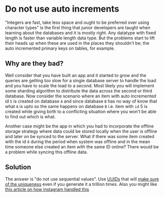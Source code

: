 # Do not use auto increments

"Integers are fast, take less space and ought to be preferred over using character types" is the first thing that junior developers are taught when learning about the databases and it is mostly right. Any datatype with fixed length is faster than variable length data type. But the problems start to lift their heads up when these are used in the places they shouldn't be; the auto incremented primary keys on tables, for example.

## Why are they bad? 

Well consider that you have built an app and it started to grow and the queries are getting too slow for a single database server to handle the load and you have to scale the load to a second. Most likely you will implement some sharding algorithm to distribute the data across the second or third database. Now consider the scenario where an item with auto incremented id `5` is created on database `A` and since database `B` has no way of know that what `A` is upto so the same happens on database `B` i.e. item with `id` 5 is created while giving birth to a conflicting situation where you won't be able to find out which is what.

Another case might be the app in which you had to incorporate the offline storage strategy where data could be stored locally when the user is offline and later on be synced to the server. What if there was some item created with the id `8` during the period when system was offline and in the mean time someone else created an item with the same ID online? There would be a problem while syncing this offline data.

## Solution

The answer is "do not use sequential values". Use [UUIDs](http://stackoverflow.com/questions/292965/what-is-a-uuid) that will [make sure of the uniqueness](http://stackoverflow.com/questions/1155008/how-unique-is-uuid) even if you generate it a trillion times. Also you might like [this article on how instagram handled this](https://engineering.instagram.com/sharding-ids-at-instagram-1cf5a71e5a5c#.svp0t7an7)
